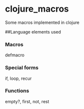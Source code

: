 # clojure_macros
Some macros implemented in clojure

##Language elements used

### Macros
defmacro

### Special forms
if,
loop,
recur

### Functions
empty?,
first,
not,
rest
